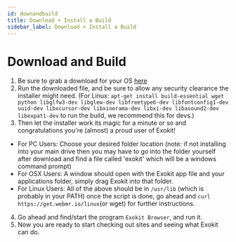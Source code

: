 ```yaml
---
id: downandbuild
title: Download + Install a Build
sidebar_label: Download + Install a Build
---
```


# Download and Build

1. Be sure to grab a download for your OS [here](https://get.webmr.io/)
2. Run the downloaded file, and be sure to allow any security clearance the installer might need.
(For Linux: `apt-get install build-essential wget python libglfw3-dev libglew-dev libfreetype6-dev libfontconfig1-dev uuid-dev libxcursor-dev libxinerama-dev libxi-dev libasound2-dev libexpat1-dev` to run the build, we recommend this for devs.)
3. Then let the installer work its magic for a minute or so and congratulations you're (almost) a proud user of Exokit!

 * For PC Users: Choose your desired folder location (note: if not installing into your main drive then you may have to go into the folder yourself after download and find a file called 'exokit' which will be a windows command prompt)
 * For OSX Users: A window should open with the Exokit app file and your applications folder, simply drag Exokit into that folder.
 * For Linux Users: All of the above should be in `/usr/lib` (which is probably in your PATH) once the script is done, go ahead and `curl https://get.webmr.io/linux`(or wget) for further instructions.
  
4. Go ahead and find/start the program `Exokit Browser`, and run it.
5. Now you are ready to start checking out sites and seeing what Exokit can do.
